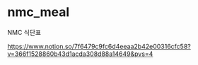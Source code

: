 # nmc_meal
NMC 식단표

https://www.notion.so/7f6479c9fc6d4eeaa2b42e00316cfc58?v=366f1528860b43d1acda308d88a14649&pvs=4
